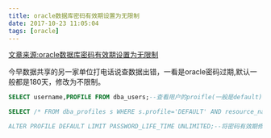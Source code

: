 ```yaml
---
title: oracle数据库密码有效期设置为无限制
date: 2017-10-23 11:05:04
tags: [oracle]
---
```

[文章来源:oracle数据库密码有效期设置为无限制](http://blog.csdn.net/u011229848/article/details/78316693)


今早数据共享的另一家单位打电话说查数据出错，一看是oracle密码过期,默认一般都是180天，修改为不限制。
```sql
SELECT username,PROFILE FROM dba_users;--查看用户的proifle(一般是default)

SELECT /* FROM dba_profiles s WHERE s.profile='DEFAULT' AND resource_name='PASSWORD_LIFE_TIME';--密码有效期

ALTER PROFILE DEFAULT LIMIT PASSWORD_LIFE_TIME UNLIMITED;--将密码有效期修改成“无限制”。
```

